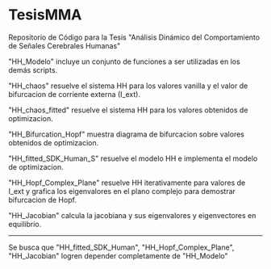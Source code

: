 # TesisMMA
Repositorio de Código para la Tesis "Análisis Dinámico del Comportamiento de Señales Cerebrales Humanas"

"HH_Modelo" incluye un conjunto de funciones a ser utilizadas en los demás scripts.

"HH_chaos" resuelve el sistema HH para los valores vanilla y el valor de bifurcacion de corriente externa (I_ext).

"HH_chaos_fitted" resuelve el sistema HH para los valores obtenidos de optimizacion.

"HH_Bifurcation_Hopf" muestra diagrama de bifurcacion sobre valores obtenidos de optimizacion.

"HH_fitted_SDK_Human_S" resuelve el modelo HH e implementa el modelo de optimizacion.

"HH_Hopf_Complex_Plane" resuelve HH iterativamente para valores de I_ext y grafica los eigenvalores en el plano complejo para demostrar bifurcacion de Hopf.

"HH_Jacobian" calcula la jacobiana y sus eigenvalores y eigenvectores en equilibrio.

----------------------------------------------------------------------------------

Se busca que "HH_fitted_SDK_Human", "HH_Hopf_Complex_Plane", "HH_Jacobian" logren depender completamente de "HH_Modelo"